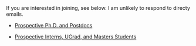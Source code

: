 <span class="applyheading">
  If you are interested in joining, see below.  I am unlikely to respond to directy emails.
</span>
  

* [Prospective Ph.D. and Postdocs](./apply.html)
<!--* [Prospective Interns, UGrad, and Masters Students](https://docs.google.com/forms/d/1-s1SwcpY0WBnRrzlrQfSrcxSCeOAymOHfU-sHroUXfU/viewform)-->
* [Prospective Interns, UGrad, and Masters Students](https://ewuuu.wufoo.com/forms/z1mh8vwi1q2p3tp/)

